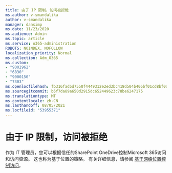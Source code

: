 ```yaml
---
title: 由于 IP 限制，访问被拒绝
ms.author: v-smandalika
author: v-smandalika
manager: dansimp
ms.date: 11/23/2020
ms.audience: Admin
ms.topic: article
ms.service: o365-administration
ROBOTS: NOINDEX, NOFOLLOW
localization_priority: Normal
ms.collection: Adm_O365
ms.custom:
- "9002962"
- "6830"
- "9000150"
- "7303"
ms.openlocfilehash: fb316fad5d7550f4449312e2ed3bc418d504b405bf01cd8bf0a180bac10379d2
ms.sourcegitcommit: b5f7da89a650d2915dc652449623c78be6247175
ms.translationtype: MT
ms.contentlocale: zh-CN
ms.lasthandoff: 08/05/2021
ms.locfileid: "53955371"
---
```

# <a name="access-denied-due-to-ip-restriction"></a>由于 IP 限制，访问被拒绝

作为 IT 管理员，您可以根据信任的SharePoint OneDrive控制Microsoft 365访问和访问资源。 这也称为基于位置的策略。 有关详细信息，请参阅 [基于网络位置控制访问](https://docs.microsoft.com/sharepoint/control-access-based-on-network-location)。

